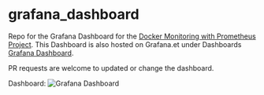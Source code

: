 # grafana_dashboard

Repo for the Grafana Dashboard for the [Docker Monitoring with Prometheus Project](https://github.com/vegasbrianc/prometheus). This Dashboard is also hosted on Grafana.et under Dashboards [Grafana Dashboard](https://grafana.net/dashboards/193).

PR requests are welcome to updated or change the dashboard.

Dashboard:
![Grafana Dashboard](https://github.com/vegasbrianc/prometheus/blob/version-2/images/Dashboard.png)
